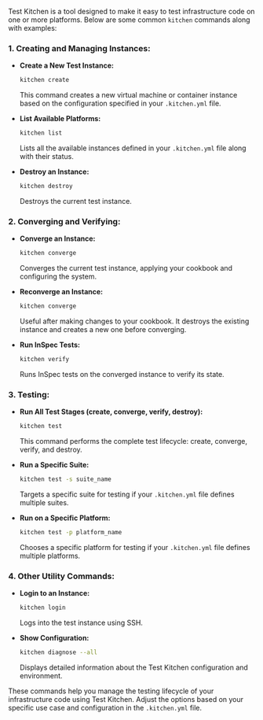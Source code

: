 Test Kitchen is a tool designed to make it easy to test infrastructure code on one or more platforms. Below are some common `kitchen` commands along with examples:

### 1. Creating and Managing Instances:

- **Create a New Test Instance:**
  ```bash
  kitchen create
  ```
  This command creates a new virtual machine or container instance based on the configuration specified in your `.kitchen.yml` file.

- **List Available Platforms:**
  ```bash
  kitchen list
  ```
  Lists all the available instances defined in your `.kitchen.yml` file along with their status.

- **Destroy an Instance:**
  ```bash
  kitchen destroy
  ```
  Destroys the current test instance.

### 2. Converging and Verifying:

- **Converge an Instance:**
  ```bash
  kitchen converge
  ```
  Converges the current test instance, applying your cookbook and configuring the system.

- **Reconverge an Instance:**
  ```bash
  kitchen converge
  ```
  Useful after making changes to your cookbook. It destroys the existing instance and creates a new one before converging.

- **Run InSpec Tests:**
  ```bash
  kitchen verify
  ```
  Runs InSpec tests on the converged instance to verify its state.

### 3. Testing:

- **Run All Test Stages (create, converge, verify, destroy):**
  ```bash
  kitchen test
  ```
  This command performs the complete test lifecycle: create, converge, verify, and destroy.

- **Run a Specific Suite:**
  ```bash
  kitchen test -s suite_name
  ```
  Targets a specific suite for testing if your `.kitchen.yml` file defines multiple suites.

- **Run on a Specific Platform:**
  ```bash
  kitchen test -p platform_name
  ```
  Chooses a specific platform for testing if your `.kitchen.yml` file defines multiple platforms.

### 4. Other Utility Commands:

- **Login to an Instance:**
  ```bash
  kitchen login
  ```
  Logs into the test instance using SSH.

- **Show Configuration:**
  ```bash
  kitchen diagnose --all
  ```
  Displays detailed information about the Test Kitchen configuration and environment.

These commands help you manage the testing lifecycle of your infrastructure code using Test Kitchen. Adjust the options based on your specific use case and configuration in the `.kitchen.yml` file.
